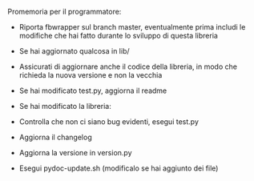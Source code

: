 Promemoria per il programmatore:

 * Riporta fbwrapper sul branch master, eventualmente prima includi 
   le modifiche che hai fatto durante lo sviluppo di questa libreria
   
 * Se hai aggiornato qualcosa in lib/
  * Assicurati di aggiornare anche il codice della libreria, in modo che richieda
    la nuova versione e non la vecchia
    
 * Se hai modificato test.py, aggiorna il readme
    
 * Se hai modificato la libreria:
  * Controlla che non ci siano bug evidenti, esegui test.py
  * Aggiorna il changelog
  * Aggiorna la versione in version.py
  * Esegui pydoc-update.sh (modificalo se hai aggiunto dei file)
 
